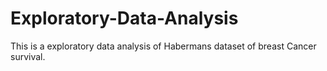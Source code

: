 # Exploratory-Data-Analysis
This is a exploratory data analysis of Habermans dataset of breast Cancer survival. 

